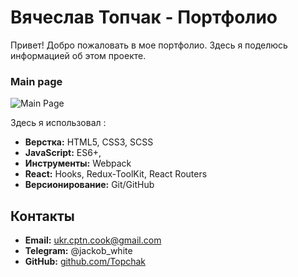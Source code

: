 # Вячеслав Топчак - Портфолио

Привет! Добро пожаловать в мое портфолио. Здесь я поделюсь информацией об этом проекте.



### Main page
![Main Page](https://github.com/Topchak/React-Marvel/blob/main/public/images/marvelMain.png)


Здесь я использовал :



- **Верстка:** HTML5, CSS3, SCSS
- **JavaScript:** ES6+, 
- **Инструменты:** Webpack 
- **React:** Hooks, Redux-ToolKit, React Routers
- **Версионирование:** Git/GitHub


## Контакты

- **Email:** ukr.cptn.cook@gmail.com
- **Telegram:** @jackob_white
- **GitHub:** [github.com/Topchak](https://github.com/Topchak)


